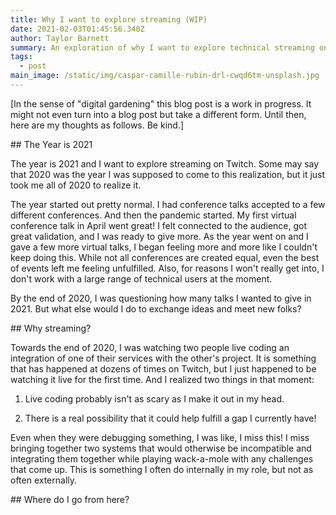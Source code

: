 ```yaml
---
title: Why I want to explore streaming (WIP)
date: 2021-02-03T01:45:56.340Z
author: Taylor Barnett
summary: An exploration of why I want to explore technical streaming on Twitch
tags:
  - post
main_image: /static/img/caspar-camille-rubin-drl-cwqd6tm-unsplash.jpg
---
```

\[In the sense of "digital gardening" this blog post is a work in progress. It might not even turn into a blog post but take a different form. Until then, here are my thoughts as follows. Be kind.]

\## The Year is 2021

The year is 2021 and I want to explore streaming on Twitch. Some may say that 2020 was the year I was supposed to come to this realization, but it just took me all of 2020 to realize it. 

The year started out pretty normal. I had conference talks accepted to a few different conferences. And then the pandemic started. My first virtual conference talk in April went great! I felt connected to the audience, got great validation, and I was ready to give more. As the year went on and I gave a few more virtual talks, I began feeling more and more like I couldn't keep doing this. While not all conferences are created equal, even the best of events left me feeling unfulfilled. Also, for reasons I won't really get into, I don't work with a large range of technical users at the moment. 

By the end of 2020, I was questioning how many talks I wanted to give in 2021. But what else would I do to exchange ideas and meet new folks? 

\## Why streaming?

Towards the end of 2020, I was watching two people live coding an integration of one of their services with the other's project. It is something that has happened at dozens of times on Twitch, but I just happened to be watching it live for the first time. And I realized two things in that moment: 

1) Live coding probably isn't as scary as I make it out in my head. 

2) There is a real possibility that it could help fulfill a gap I currently have! 

Even when they were debugging something, I was like, I miss this! I miss bringing together two systems that would otherwise be incompatible and integrating them together while playing wack-a-mole with any challenges that come up. This is something I often do internally in my role, but not as often externally. 

\## Where do I go from here?
